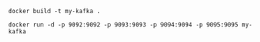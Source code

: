 `docker build -t my-kafka .`

`docker run -d -p 9092:9092 -p 9093:9093 -p 9094:9094 -p 9095:9095 my-kafka`
